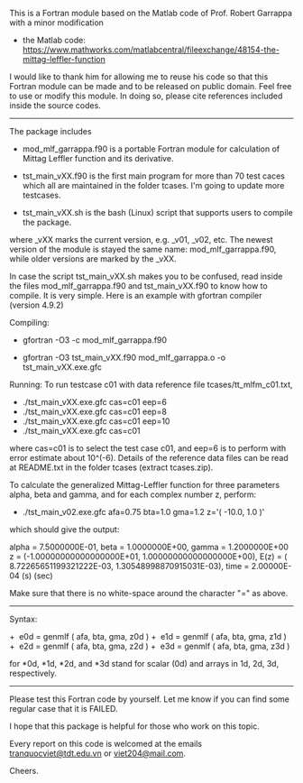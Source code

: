 This is a Fortran module based on the Matlab code of Prof. Robert Garrappa with a minor modification

+ the Matlab code: 
https://www.mathworks.com/matlabcentral/fileexchange/48154-the-mittag-leffler-function

I would like to thank him for allowing me to reuse his code so that this Fortran module can be made and to be released on public domain. Feel free to use or modify this module. In doing so, please cite references included inside the source codes.

--------------------------------

The package includes

+ mod_mlf_garrappa.f90 is a portable Fortran module for calculation of Mittag Leffler function and its derivative.

+ tst_main_vXX.f90 is the first main program for more than 70 test caces which all are maintained in the folder tcases. I'm going to update more testcases.

+ tst_main_vXX.sh is the bash (Linux) script that supports users to compile the package.

where _vXX marks the current version, e.g. _v01, _v02, etc. The newest version of the module is stayed the same name: mod_mlf_garrappa.f90, while older versions are marked by the _vXX.

In case the script tst_main_vXX.sh makes you to be confused, read inside the files mod_mlf_garrappa.f90 and tst_main_vXX.f90 to know how to compile. It is very simple. Here is an example with gfortran compiler (version 4.9.2)

Compiling:

+ gfortran -O3 -c mod_mlf_garrappa.f90

+ gfortran -O3 tst_main_vXX.f90 mod_mlf_garrappa.o -o tst_main_vXX.exe.gfc

Running: To run testcase c01 with data reference file tcases/tt_mlfm_c01.txt,

+ ./tst_main_vXX.exe.gfc cas=c01 eep=6
+ ./tst_main_vXX.exe.gfc cas=c01 eep=8
+ ./tst_main_vXX.exe.gfc cas=c01 eep=10
+ ./tst_main_vXX.exe.gfc cas=c01

where cas=c01 is to select the test case c01, and eep=6 is to perform with error estimate about 10^(-6). Details of the reference data files can be read at README.txt in the folder tcases (extract tcases.zip).

To calculate the generalized Mittag-Leffler function for three parameters alpha, beta and gamma, and for each complex number z, perform:

+ ./tst_main_v02.exe.gfc afa=0.75  bta=1.0 gma=1.2  z='( -10.0, 1.0 )'

which should give the output:

alpha = 7.5000000E-01, beta = 1.0000000E+00, gamma = 1.2000000E+00
  z  = (-1.00000000000000000E+01, 1.00000000000000000E+00),
E(z) = ( 8.72265651199321222E-03, 1.30548998870915031E-03),  time =  2.00000E-04 (s) (sec)

Make sure that there is no white-space around the character "=" as above.

--------------------------------
Syntax:

+  e0d = genmlf ( afa, bta, gma, z0d )
+  e1d = genmlf ( afa, bta, gma, z1d )
+  e2d = genmlf ( afa, bta, gma, z2d )
+  e3d = genmlf ( afa, bta, gma, z3d )

for *0d, *1d, *2d, and *3d stand for scalar (0d) and arrays in 1d, 2d, 3d, respectively.

--------------------------------

Please test this Fortran code by yourself. Let me know if you can find some regular case that it is FAILED. 

I hope that this package is helpful for those who work on this topic.

Every report on this code is welcomed at the emails tranquocviet@tdt.edu.vn or viet204@mail.com.

Cheers.
